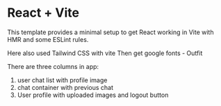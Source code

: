 # React + Vite

This template provides a minimal setup to get React working in Vite with HMR and some ESLint rules.

Here also used Tailwind CSS with vite
Then get google fonts - Outfit

There are three columns in app:
1. user chat list with profile image
2. chat container with previous chat
3. User profile with uploaded images and logout button